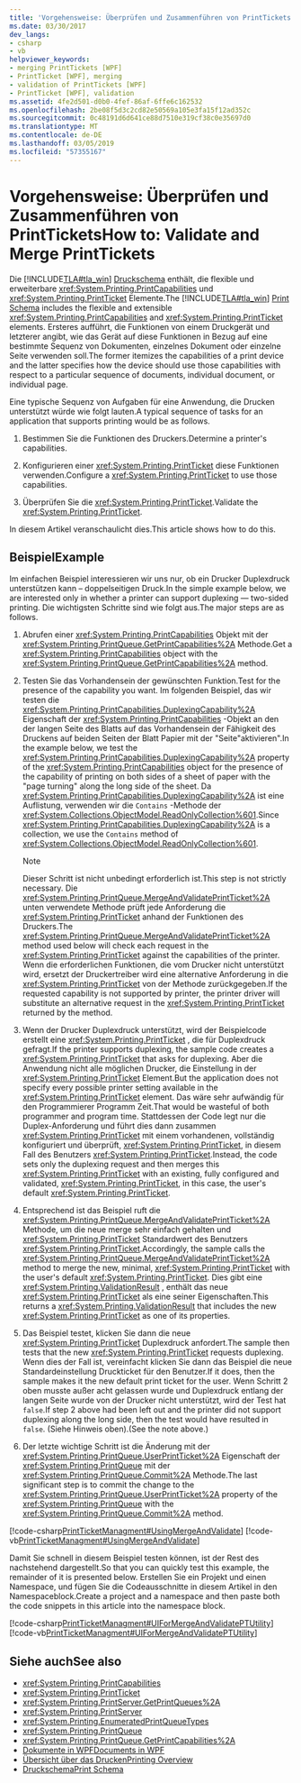 ```yaml
---
title: 'Vorgehensweise: Überprüfen und Zusammenführen von PrintTickets'
ms.date: 03/30/2017
dev_langs:
- csharp
- vb
helpviewer_keywords:
- merging PrintTickets [WPF]
- PrintTicket [WPF], merging
- validation of PrintTickets [WPF]
- PrintTicket [WPF], validation
ms.assetid: 4fe2d501-d0b0-4fef-86af-6ffe6c162532
ms.openlocfilehash: 2be08f5d3c2cd82e50569a105e3fa15f12ad352c
ms.sourcegitcommit: 0c48191d6d641ce88d7510e319cf38c0e35697d0
ms.translationtype: MT
ms.contentlocale: de-DE
ms.lasthandoff: 03/05/2019
ms.locfileid: "57355167"
---
```

# <a name="how-to-validate-and-merge-printtickets"></a><span data-ttu-id="c004b-102">Vorgehensweise: Überprüfen und Zusammenführen von PrintTickets</span><span class="sxs-lookup"><span data-stu-id="c004b-102">How to: Validate and Merge PrintTickets</span></span>
<span data-ttu-id="c004b-103">Die [!INCLUDE[TLA#tla_win](../../../../includes/tlasharptla-win-md.md)] [Druckschema](https://go.microsoft.com/fwlink/?LinkId=186397) enthält, die flexible und erweiterbare <xref:System.Printing.PrintCapabilities> und <xref:System.Printing.PrintTicket> Elemente.</span><span class="sxs-lookup"><span data-stu-id="c004b-103">The [!INCLUDE[TLA#tla_win](../../../../includes/tlasharptla-win-md.md)] [Print Schema](https://go.microsoft.com/fwlink/?LinkId=186397) includes the flexible and extensible <xref:System.Printing.PrintCapabilities> and <xref:System.Printing.PrintTicket> elements.</span></span> <span data-ttu-id="c004b-104">Ersteres aufführt, die Funktionen von einem Druckgerät und letzterer angibt, wie das Gerät auf diese Funktionen in Bezug auf eine bestimmte Sequenz von Dokumenten, einzelnes Dokument oder einzelne Seite verwenden soll.</span><span class="sxs-lookup"><span data-stu-id="c004b-104">The former itemizes the capabilities of a print device and the latter specifies how the device should use those capabilities with respect to a particular sequence of documents, individual document, or individual page.</span></span>  
  
 <span data-ttu-id="c004b-105">Eine typische Sequenz von Aufgaben für eine Anwendung, die Drucken unterstützt würde wie folgt lauten.</span><span class="sxs-lookup"><span data-stu-id="c004b-105">A typical sequence of tasks for an application that supports printing would be as follows.</span></span>  
  
1.  <span data-ttu-id="c004b-106">Bestimmen Sie die Funktionen des Druckers.</span><span class="sxs-lookup"><span data-stu-id="c004b-106">Determine a printer's capabilities.</span></span>  
  
2.  <span data-ttu-id="c004b-107">Konfigurieren einer <xref:System.Printing.PrintTicket> diese Funktionen verwenden.</span><span class="sxs-lookup"><span data-stu-id="c004b-107">Configure a <xref:System.Printing.PrintTicket> to use those capabilities.</span></span>  
  
3.  <span data-ttu-id="c004b-108">Überprüfen Sie die <xref:System.Printing.PrintTicket>.</span><span class="sxs-lookup"><span data-stu-id="c004b-108">Validate the <xref:System.Printing.PrintTicket>.</span></span>  
  
 <span data-ttu-id="c004b-109">In diesem Artikel veranschaulicht dies.</span><span class="sxs-lookup"><span data-stu-id="c004b-109">This article shows how to do this.</span></span>  
  
## <a name="example"></a><span data-ttu-id="c004b-110">Beispiel</span><span class="sxs-lookup"><span data-stu-id="c004b-110">Example</span></span>  
 <span data-ttu-id="c004b-111">Im einfachen Beispiel interessieren wir uns nur, ob ein Drucker Duplexdruck unterstützen kann – doppelseitigen Druck.</span><span class="sxs-lookup"><span data-stu-id="c004b-111">In the simple example below, we are interested only in whether a printer can support duplexing — two-sided printing.</span></span> <span data-ttu-id="c004b-112">Die wichtigsten Schritte sind wie folgt aus.</span><span class="sxs-lookup"><span data-stu-id="c004b-112">The major steps are as follows.</span></span>  
  
1.  <span data-ttu-id="c004b-113">Abrufen einer <xref:System.Printing.PrintCapabilities> Objekt mit der <xref:System.Printing.PrintQueue.GetPrintCapabilities%2A> Methode.</span><span class="sxs-lookup"><span data-stu-id="c004b-113">Get a <xref:System.Printing.PrintCapabilities> object with the <xref:System.Printing.PrintQueue.GetPrintCapabilities%2A> method.</span></span>  
  
2.  <span data-ttu-id="c004b-114">Testen Sie das Vorhandensein der gewünschten Funktion.</span><span class="sxs-lookup"><span data-stu-id="c004b-114">Test for the presence of the capability you want.</span></span> <span data-ttu-id="c004b-115">Im folgenden Beispiel, das wir testen die <xref:System.Printing.PrintCapabilities.DuplexingCapability%2A> Eigenschaft der <xref:System.Printing.PrintCapabilities> -Objekt an den der langen Seite des Blatts auf das Vorhandensein der Fähigkeit des Druckens auf beiden Seiten der Blatt Papier mit der "Seite"aktivieren".</span><span class="sxs-lookup"><span data-stu-id="c004b-115">In the example below, we test the <xref:System.Printing.PrintCapabilities.DuplexingCapability%2A> property of the <xref:System.Printing.PrintCapabilities> object for the presence of the capability of printing on both sides of a sheet of paper with the "page turning" along the long side of the sheet.</span></span> <span data-ttu-id="c004b-116">Da <xref:System.Printing.PrintCapabilities.DuplexingCapability%2A> ist eine Auflistung, verwenden wir die `Contains` -Methode der <xref:System.Collections.ObjectModel.ReadOnlyCollection%601>.</span><span class="sxs-lookup"><span data-stu-id="c004b-116">Since <xref:System.Printing.PrintCapabilities.DuplexingCapability%2A> is a collection, we use the `Contains` method of <xref:System.Collections.ObjectModel.ReadOnlyCollection%601>.</span></span>  
  
    > [!NOTE]
    >  <span data-ttu-id="c004b-117">Dieser Schritt ist nicht unbedingt erforderlich ist.</span><span class="sxs-lookup"><span data-stu-id="c004b-117">This step is not strictly necessary.</span></span> <span data-ttu-id="c004b-118">Die <xref:System.Printing.PrintQueue.MergeAndValidatePrintTicket%2A> unten verwendete Methode prüft jede Anforderung die <xref:System.Printing.PrintTicket> anhand der Funktionen des Druckers.</span><span class="sxs-lookup"><span data-stu-id="c004b-118">The <xref:System.Printing.PrintQueue.MergeAndValidatePrintTicket%2A> method used below will check each request in the <xref:System.Printing.PrintTicket> against the capabilities of the printer.</span></span> <span data-ttu-id="c004b-119">Wenn die erforderlichen Funktionen, die vom Drucker nicht unterstützt wird, ersetzt der Druckertreiber wird eine alternative Anforderung in die <xref:System.Printing.PrintTicket> von der Methode zurückgegeben.</span><span class="sxs-lookup"><span data-stu-id="c004b-119">If the requested capability is not supported by printer, the printer driver will substitute an alternative request in the <xref:System.Printing.PrintTicket> returned by the method.</span></span>  
  
3.  <span data-ttu-id="c004b-120">Wenn der Drucker Duplexdruck unterstützt, wird der Beispielcode erstellt eine <xref:System.Printing.PrintTicket> , die für Duplexdruck gefragt.</span><span class="sxs-lookup"><span data-stu-id="c004b-120">If the printer supports duplexing, the sample code creates a <xref:System.Printing.PrintTicket> that asks for duplexing.</span></span> <span data-ttu-id="c004b-121">Aber die Anwendung nicht alle möglichen Drucker, die Einstellung in der <xref:System.Printing.PrintTicket> Element.</span><span class="sxs-lookup"><span data-stu-id="c004b-121">But the application does not specify every possible printer setting available in the <xref:System.Printing.PrintTicket> element.</span></span> <span data-ttu-id="c004b-122">Das wäre sehr aufwändig für den Programmierer Programm Zeit.</span><span class="sxs-lookup"><span data-stu-id="c004b-122">That would be wasteful of both programmer and program time.</span></span> <span data-ttu-id="c004b-123">Stattdessen der Code legt nur die Duplex-Anforderung und führt dies dann zusammen <xref:System.Printing.PrintTicket> mit einem vorhandenen, vollständig konfiguriert und überprüft, <xref:System.Printing.PrintTicket>, in diesem Fall des Benutzers <xref:System.Printing.PrintTicket>.</span><span class="sxs-lookup"><span data-stu-id="c004b-123">Instead, the code sets only the duplexing request and then merges this <xref:System.Printing.PrintTicket> with an existing, fully configured and validated, <xref:System.Printing.PrintTicket>, in this case, the user's default <xref:System.Printing.PrintTicket>.</span></span>  
  
4.  <span data-ttu-id="c004b-124">Entsprechend ist das Beispiel ruft die <xref:System.Printing.PrintQueue.MergeAndValidatePrintTicket%2A> Methode, um die neue merge sehr einfach gehalten und <xref:System.Printing.PrintTicket> Standardwert des Benutzers <xref:System.Printing.PrintTicket>.</span><span class="sxs-lookup"><span data-stu-id="c004b-124">Accordingly, the sample calls the <xref:System.Printing.PrintQueue.MergeAndValidatePrintTicket%2A> method to merge the new, minimal, <xref:System.Printing.PrintTicket> with the user's default <xref:System.Printing.PrintTicket>.</span></span> <span data-ttu-id="c004b-125">Dies gibt eine <xref:System.Printing.ValidationResult> , enthält das neue <xref:System.Printing.PrintTicket> als eine seiner Eigenschaften.</span><span class="sxs-lookup"><span data-stu-id="c004b-125">This returns a <xref:System.Printing.ValidationResult> that includes the new <xref:System.Printing.PrintTicket> as one of its properties.</span></span>  
  
5.  <span data-ttu-id="c004b-126">Das Beispiel testet, klicken Sie dann die neue <xref:System.Printing.PrintTicket> Duplexdruck anfordert.</span><span class="sxs-lookup"><span data-stu-id="c004b-126">The sample then tests that the new <xref:System.Printing.PrintTicket> requests duplexing.</span></span> <span data-ttu-id="c004b-127">Wenn dies der Fall ist, vereinfacht klicken Sie dann das Beispiel die neue Standardeinstellung Druckticket für den Benutzer.</span><span class="sxs-lookup"><span data-stu-id="c004b-127">If it does, then the sample makes it the new default print ticket for the user.</span></span> <span data-ttu-id="c004b-128">Wenn Schritt 2 oben musste außer acht gelassen wurde und Duplexdruck entlang der langen Seite wurde von der Drucker nicht unterstützt, wird der Test hat `false`.</span><span class="sxs-lookup"><span data-stu-id="c004b-128">If step 2 above had been left out and the printer did not support duplexing along the long side, then the test would have resulted in `false`.</span></span> <span data-ttu-id="c004b-129">(Siehe Hinweis oben).</span><span class="sxs-lookup"><span data-stu-id="c004b-129">(See the note above.)</span></span>  
  
6.  <span data-ttu-id="c004b-130">Der letzte wichtige Schritt ist die Änderung mit der <xref:System.Printing.PrintQueue.UserPrintTicket%2A> Eigenschaft der <xref:System.Printing.PrintQueue> mit der <xref:System.Printing.PrintQueue.Commit%2A> Methode.</span><span class="sxs-lookup"><span data-stu-id="c004b-130">The last significant step is to commit the change to the <xref:System.Printing.PrintQueue.UserPrintTicket%2A> property of the <xref:System.Printing.PrintQueue> with the <xref:System.Printing.PrintQueue.Commit%2A> method.</span></span>  
  
 [!code-csharp[PrintTicketManagment#UsingMergeAndValidate](~/samples/snippets/csharp/VS_Snippets_Wpf/PrintTicketManagment/CSharp/printticket.cs#usingmergeandvalidate)]
 [!code-vb[PrintTicketManagment#UsingMergeAndValidate](~/samples/snippets/visualbasic/VS_Snippets_Wpf/PrintTicketManagment/visualbasic/printticket.vb#usingmergeandvalidate)]  
  
 <span data-ttu-id="c004b-131">Damit Sie schnell in diesem Beispiel testen können, ist der Rest des nachstehend dargestellt.</span><span class="sxs-lookup"><span data-stu-id="c004b-131">So that you can quickly test this example, the remainder of it is presented below.</span></span> <span data-ttu-id="c004b-132">Erstellen Sie ein Projekt und einen Namespace, und fügen Sie die Codeausschnitte in diesem Artikel in den Namespaceblock.</span><span class="sxs-lookup"><span data-stu-id="c004b-132">Create a project and a namespace and then paste both the code snippets in this article into the namespace block.</span></span>  
  
 [!code-csharp[PrintTicketManagment#UIForMergeAndValidatePTUtility](~/samples/snippets/csharp/VS_Snippets_Wpf/PrintTicketManagment/CSharp/printticket.cs#uiformergeandvalidateptutility)]
 [!code-vb[PrintTicketManagment#UIForMergeAndValidatePTUtility](~/samples/snippets/visualbasic/VS_Snippets_Wpf/PrintTicketManagment/visualbasic/printticket.vb#uiformergeandvalidateptutility)]  
  
## <a name="see-also"></a><span data-ttu-id="c004b-133">Siehe auch</span><span class="sxs-lookup"><span data-stu-id="c004b-133">See also</span></span>
- <xref:System.Printing.PrintCapabilities>
- <xref:System.Printing.PrintTicket>
- <xref:System.Printing.PrintServer.GetPrintQueues%2A>
- <xref:System.Printing.PrintServer>
- <xref:System.Printing.EnumeratedPrintQueueTypes>
- <xref:System.Printing.PrintQueue>
- <xref:System.Printing.PrintQueue.GetPrintCapabilities%2A>
- [<span data-ttu-id="c004b-134">Dokumente in WPF</span><span class="sxs-lookup"><span data-stu-id="c004b-134">Documents in WPF</span></span>](documents-in-wpf.md)
- [<span data-ttu-id="c004b-135">Übersicht über das Drucken</span><span class="sxs-lookup"><span data-stu-id="c004b-135">Printing Overview</span></span>](printing-overview.md)
- [<span data-ttu-id="c004b-136">Druckschema</span><span class="sxs-lookup"><span data-stu-id="c004b-136">Print Schema</span></span>](https://go.microsoft.com/fwlink/?LinkId=186397)
